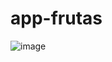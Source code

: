 # app-frutas
![image](https://github.com/user-attachments/assets/6c44f471-a13c-417c-b715-45c9cd241f08)
